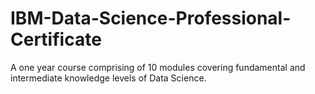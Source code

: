 # IBM-Data-Science-Professional-Certificate
A one year course comprising of 10 modules covering fundamental and intermediate knowledge levels of Data Science.
